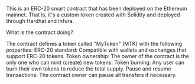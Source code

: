 This is an ERC-20 smart contract that has been deployed on the Ethereum mainnet. 
That is, it's a custom token created with Solidity and deployed through Hardhat and Infura.

What is the contract doing?

The contract defines a token called "MyToken" (MTK) with the following properties:
ERC-20 standard: Compatible with wallets and exchanges that support ERC-20 tokens.
Token ownership: The owner of the contract is the only one who can mint (create) new tokens.
Token burning: Any user can burn their own tokens to reduce the total supply.
Pause and resume transactions: The contract owner can pause all transfers if necessary.
